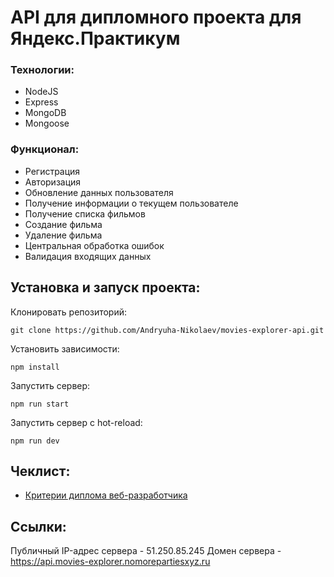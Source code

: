 # API для дипломного проекта для Яндекс.Практикум

### Технологии:
+ NodeJS
+ Express
+ MongoDB
+ Mongoose

### Функционал: 

+ Регистрация
+ Авторизация
+ Обновление данных пользователя
+ Получение информации о текущем пользователе
+ Получение списка фильмов
+ Создание фильма
+ Удаление фильма
+ Центральная обработка ошибок
+ Валидация входящих данных
  
## Установка и запуск проекта:
Клонировать репозиторий:

    git clone https://github.com/Andryuha-Nikolaev/movies-explorer-api.git

Установить зависимости:

    npm install

Запустить сервер:

    npm run start

Запустить сервер с hot-reload:

    npm run dev

## Чеклист:
- [Критерии диплома веб-разработчика](https://code.s3.yandex.net/web-developer/static/new-program/web-diploma-criteria-2.0/index.html)

## Ссылки:
Публичный IP-адрес сервера - 51.250.85.245
Домен сервера - https://api.movies-explorer.nomorepartiesxyz.ru
